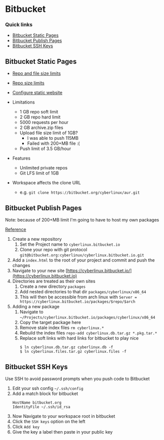 # Bitbucket

### Quick links
* [Bitbucket Static Pages](#bitbucket-static-pages)
* [Bitbucket Publish Pages](#bitbucket-publish-pages)
* [Bitbucket SSH Keys](#bitbucket-ssh-keys)

## Bitbucket Static Pages
* [Repo and file size limits](https://confluence.atlassian.com/bbkb/what-are-the-repository-and-file-size-limits-1167700604.html)
* [Repo size limits](https://bitbucket.org/blog/repository-size-limits)
* [Configure static website](https://support.atlassian.com/bitbucket-cloud/docs/publishing-a-website-on-bitbucket-cloud/)

* Limitations
  * 1 GB repo soft limit
  * 2 GB repo hard limit
  * 5000 requests per hour
  * 2 GB archive.zip files
  * Upload file size limit of 1GB?
    * I was able to push 115MB
    * Failed with 200+MB file :(
  * Push limit of 3.5 GB/hour
* Features
  * Unlimited private repos
  * Git LFS limit of 1GB
* Workspace affects the clone URL
  * e.g. `git clone https://bitbucket.org/cyberlinux/aur.git`

## Bitbucket Publish Pages
Note: because of 200+MB limit I'm going to have to host my own packages

[Reference](https://support.atlassian.com/bitbucket-cloud/docs/publishing-a-website-on-bitbucket-cloud/)
1. Create a new repository
   1. Set the Project name to `cyberlinux.bitbucket.io`
   2. Clone your repo with git protocol `git@bitbucket.org:cyberlinux/cyberlinux.bitbucket.io.git`
2. Add a `index.html` to the root of your project and commit and push the changes
3. Navigate to your new site [https://cyberlinux.bitbucket.io/](https://cyberlinux.bitbucket.io)
4. Directories are treated as their own sites
   1. Create a new directory `packages`
   2. Add nested directories to that dir `packages/cyberlinux/x86_64`
   3. This will then be accessible from arch linux with `Server = https://cyberlinux.bitbucket.io/packages/$repo/$arch`
5. Adding a new package
   1. Navigate to `~/Projects/cyberlinux.bitbucket.io/packages/cyberlinux/x86_64`
   2. Copy the target package here
   3. Remove stale index files `rm cyberlinux.*`
   4. Rebuild the index files `repo-add cyberlinux.db.tar.gz *.pkg.tar.*`
   5. Replace soft links with hard links for bitbucket to play nice
      ```
      $ ln cyberlinux.db.tar.gz cyberlinux.db -f
      $ ln cyberlinux.files.tar.gz cyberlinux.files -f
      ```

## Bitbucket SSH Keys
Use SSH to avoid password prompts when you push code to Bitbucket

1. Edit your ssh config `~/.ssh/config`
2. Add a match block for bitbucket
   ```
   HostName bitbucket.org
   IdentityFile ~/.ssh/id_rsa
   ```
3. Now Navigate to your workspace root in bitbucket
4. Click the `SSH keys` option on the left
5. Click `Add key`
6. Give the key a label then paste in your public key

<!-- 
vim: ts=2:sw=2:sts=2
-->
